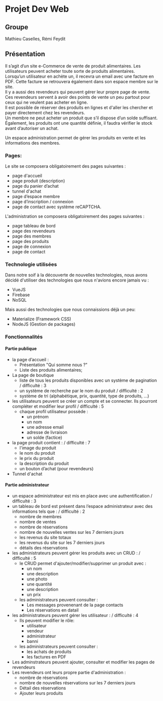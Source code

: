 # Projet Dev Web

## Groupe

Mathieu Caselles, Rémi Feydit

## Présentation

Il s’agit d’un site e-Commerce de vente de produit alimentaires. Les utilisateurs peuvent acheter toute sorte de produits alimentaires.  
Lorsqu’un utilisateur en achète un, il recevra un email avec une facture en PDF. Cette facture se
retrouvera également dans son espace membre sur le site.   
Il y a aussi des revendeurs qui peuvent gérer leur propre page de vente.  
Ces revendeurs servent à avoir des points de vente un peu partout pour ceux qui ne veulent pas acheter en ligne.  
Il est possible de réserver des produits en lignes et d'aller les chercher et payer directement chez les revendeurs.  
Un membre ne peut acheter un produit que s’il dispose d’un solde suffisant. Également, les produits ont une quantité définie, il faudra
vérifier le stock avant d’autoriser un achat.  
  
Un espace administration permet de gérer les produits en vente et les informations des membres.  
  
### Pages:  
Le site se composera obligatoirement des pages suivantes :  
* page d'accueil  
* page produit (description)  
* page du panier d’achat  
* tunnel d'achat  
* page d’espace membre  
* page d’inscription / connexion
* page de contact avec système reCAPTCHA.

L'administration se composera obligatoirement des pages suivantes :  
* page tableau de bord  
* page des revendeurs
* page des membres  
* page des produits  
* page de connexion
* page de contact
  
### Technologie utilisées

Dans notre soif à la découverte de nouvelles technologies, nous avons décidé d'utiliser des technologies que nous n'avions encore jamais vu :
* VueJS
* Firebase
* NoSQL

Mais aussi des technologies que nous connaissions déjà un peu:
* Materialize (Framework CSS)
* NodeJS (Gestion de packages)

### Fonctionnalités  

#### Partie publique
* la page d’accueil :
    * Présentation "Qui somme nous ?"
    * Liste des produits alimentaires;
* La page de boutique
    * liste de tous les produits disponibles avec un système de pagination / difficulté : 3
    * un système de recherche par le nom du produit / difficulté : 2
    * système de tri (alphabétique, prix, quantité, type de produits, ...)
* les utilisateurs peuvent se créer un compte et se connecter. Ils pourront compléter et modifier leur profil / difficulté : 5
    * chaque profil utilisateur possède :
        * un prénom
        * un nom
        * une adresse email
        * adresse de livraison
        * un solde (factice)
* la page produit contient : / difficulté : 7
    * l'image du produit
    * le nom du produit
    * le prix du produit
    * la description du produit
    * un bouton d’achat (pour revendeurs)
* Tunnel d'achat

#### Partie administrateur
* un espace administrateur est mis en place avec une authentification / difficulté : 3
* un tableau de bord est présent dans l’espace administrateur avec des informations tels que : / difficulté : 2
    * nombre de membres
    * nombre de ventes
    * nombre de réservations
    * nombre de nouvelles ventes sur les 7 derniers jours
    * les revenus du site totaux
    * les revenus du site sur les 7 derniers jours
    * détails des réservations
* les administrateurs peuvent gérer les produits avec un CRUD : / difficulté : 5
    * le CRUD permet d'ajouter/modifier/supprimer un produit avec :
        * un nom
        * une description
        * une photo
        * une quantité
        * une description
        * un prix
    * les administrateurs peuvent consulter :
        * Les messages provenenant de la page contacts
        * Les réservations en datail
* les administrateurs peuvent gérer les utilisateur : / difficulté : 4
    * Ils peuvent modifier le rôle:
        * utilisateur
        * vendeur
        * administrateur
        * banni
    * les administrateurs peuvent consulter :
        * les achats de produits
        * les factures en PDF
* Les adminstrateurs peuvent ajouter, consulter et modifier les pages de revendeurs
* Les revendeurs ont leurs propre partie d'administration :
    * nombre de réservations
    * nombre de nouvelles réservations sur les 7 derniers jours
    * Détail des réservations
    * Ajouter leurs produits
